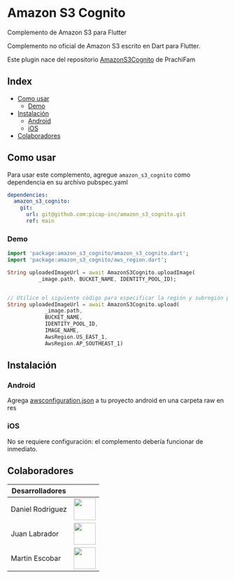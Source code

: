 # Amazon S3 Cognito

Complemento de Amazon S3 para Flutter

Complemento no oficial de Amazon S3 escrito en Dart para Flutter.

Este plugin nace del repositorio [AmazonS3Cognito](https://github.com/prachiFam/amazon_s3_cognito) de PrachiFam

## Index
* [Como usar](#usage)
    * [Demo](#demo)
* [Instalación](#installation)
    * [Android](#nativeAndroid)
    * [iOS](#nativeiOS)
* [Colaboradores](#contributors)


<a name="usage"></a>
## Como usar
Para usar este complemento, agregue `amazon_s3_cognito` como dependencia en su archivo pubspec.yaml


```yaml
dependencies:
  amazon_s3_cognito:
    git:
      url: git@github.com:picap-inc/amazon_s3_cognito.git
      ref: main
```
<a name="demo"></a>
### Demo


``` dart
import 'package:amazon_s3_cognito/amazon_s3_cognito.dart';
import 'package:amazon_s3_cognito/aws_region.dart';

String uploadedImageUrl = await AmazonS3Cognito.uploadImage(
          _image.path, BUCKET_NAME, IDENTITY_POOL_ID);


// Utilice el siguiente código para especificar la región y subregión para cargar imágenes
String uploadedImageUrl = await AmazonS3Cognito.upload(
            _image.path,
            BUCKET_NAME,
            IDENTITY_POOL_ID,
            IMAGE_NAME,
            AwsRegion.US_EAST_1,
            AwsRegion.AP_SOUTHEAST_1)                                            

```

<a name="installation"></a>
## Instalación

<a name="nativeAndroid"></a>
### Android

Agrega [awsconfiguration.json](https://github.com/picap-inc/amazon_s3_cognito/blob/main/example/android/app/src/main/res/raw/awsconfiguration.json) a tu proyecto android en una carpeta raw en res

<a name="nativeiOS"></a>
### iOS

No se requiere configuración: el complemento debería funcionar de inmediato.

<a name="contributors"></a>
## Colaboradores

| Desarrolladores  |  |
|------------------| ------------- |
| Daniel Rodriguez | <a href="https://github.com/dabeto"><img src="https://avatars.githubusercontent.com/u/2546455?v=4" width="50" height="50" /></a>  |
| Juan Labrador    | <a href="https://github.com/juanlabrador"><img src="https://avatars.githubusercontent.com/u/6761048" width="50" height="50" /></a>  |
| Martin Escobar   | <a href="https://github.com/martinale14"><img src="https://avatars.githubusercontent.com/u/56127727?v=4" width="50" height="50" /></a>  |
